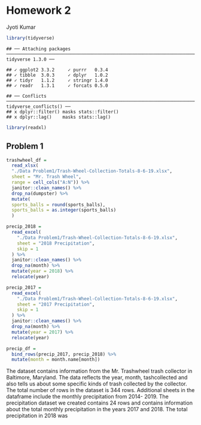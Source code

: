 Homework 2
================
Jyoti Kumar

``` r
library(tidyverse)
```

    ## ── Attaching packages ──────────────────────────────────────────────────────────────────────── tidyverse 1.3.0 ──

    ## ✓ ggplot2 3.3.2     ✓ purrr   0.3.4
    ## ✓ tibble  3.0.3     ✓ dplyr   1.0.2
    ## ✓ tidyr   1.1.2     ✓ stringr 1.4.0
    ## ✓ readr   1.3.1     ✓ forcats 0.5.0

    ## ── Conflicts ─────────────────────────────────────────────────────────────────────────── tidyverse_conflicts() ──
    ## x dplyr::filter() masks stats::filter()
    ## x dplyr::lag()    masks stats::lag()

``` r
library(readxl)
```

## Problem 1

``` r
trashwheel_df = 
  read_xlsx(
  "./Data Problem1/Trash-Wheel-Collection-Totals-8-6-19.xlsx",
  sheet = "Mr. Trash Wheel", 
  range = cell_cols("A:N")) %>% 
  janitor::clean_names() %>% 
  drop_na(dumpster) %>%
  mutate(
  sports_balls = round(sports_balls),
  sports_balls = as.integer(sports_balls)
  )
```

``` r
precip_2018 =
  read_excel(
    "./Data Problem1/Trash-Wheel-Collection-Totals-8-6-19.xlsx",
    sheet = "2018 Precipitation",
    skip = 1
  ) %>% 
  janitor::clean_names() %>% 
  drop_na(month) %>% 
  mutate(year = 2018) %>% 
  relocate(year)
```

``` r
precip_2017 =
  read_excel(
    "./Data Problem1/Trash-Wheel-Collection-Totals-8-6-19.xlsx",
    sheet = "2017 Precipitation",
    skip = 1
  ) %>% 
  janitor::clean_names() %>% 
  drop_na(month) %>% 
  mutate(year = 2017) %>% 
  relocate(year)
```

``` r
precip_df =
  bind_rows(precip_2017, precip_2018) %>% 
  mutate(month = month.name[month])
```

The dataset contains information from the Mr. Trashwheel trash collector
in Baltimore, Maryland. The data reflects the year, month, tashcollected
and also tells us about some specific kinds of trash collected by the
collector. The total number of rows in the dataset is 344 rows.
Additional sheets in the dataframe include the monthly precipitation
from 2014- 2019. The precipitation dataset we created contains 24 rows
and contains information about the total monthly precipitation in the
years 2017 and 2018. The total precipitation in 2018 was
